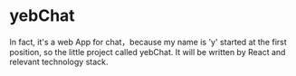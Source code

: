 # yebChat
In fact, it's a web App for chat，because my name is 'y' started at the first position, so the little project called yebChat. It will be written by React  and relevant  technology stack.

